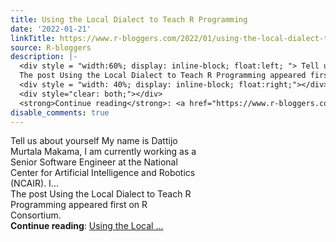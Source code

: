 ```yaml
---
title: Using the Local Dialect to Teach R Programming
date: '2022-01-21'
linkTitle: https://www.r-bloggers.com/2022/01/using-the-local-dialect-to-teach-r-programming/
source: R-bloggers
description: |-
  <div style = "width:60%; display: inline-block; float:left; "> Tell us about yourself My name is Dattijo Murtala Makama, I am currently working as a Senior Software Engineer at the National Center for Artificial Intelligence and Robotics (NCAIR). I...<br />
  The post Using the Local Dialect to Teach R Programming appeared first on R Consortium.</div>
  <div style = "width: 40%; display: inline-block; float:right;"></div>
  <div style="clear: both;"></div>
  <strong>Continue reading</strong>: <a href="https://www.r-bloggers.com/2022/01/using-the-local-dialect-to-teach-r-programming/">Using the Local ...
disable_comments: true
---
```

<div style = "width:60%; display: inline-block; float:left; "> Tell us about yourself My name is Dattijo Murtala Makama, I am currently working as a Senior Software Engineer at the National Center for Artificial Intelligence and Robotics (NCAIR). I...<br />
The post Using the Local Dialect to Teach R Programming appeared first on R Consortium.</div>
<div style = "width: 40%; display: inline-block; float:right;"></div>
<div style="clear: both;"></div>
<strong>Continue reading</strong>: <a href="https://www.r-bloggers.com/2022/01/using-the-local-dialect-to-teach-r-programming/">Using the Local ...